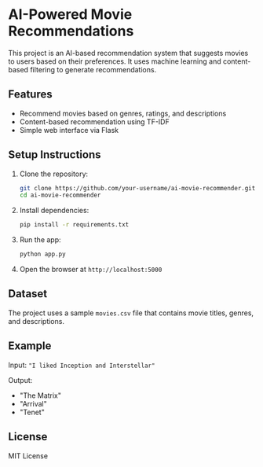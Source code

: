 # AI-Powered Movie Recommendations

This project is an AI-based recommendation system that suggests movies to users based on their preferences. It uses machine learning and content-based filtering to generate recommendations.

## Features
- Recommend movies based on genres, ratings, and descriptions
- Content-based recommendation using TF-IDF
- Simple web interface via Flask

## Setup Instructions

1. Clone the repository:
   ```bash
   git clone https://github.com/your-username/ai-movie-recommender.git
   cd ai-movie-recommender
   ```

2. Install dependencies:
   ```bash
   pip install -r requirements.txt
   ```

3. Run the app:
   ```bash
   python app.py
   ```

4. Open the browser at `http://localhost:5000`

## Dataset

The project uses a sample `movies.csv` file that contains movie titles, genres, and descriptions.

## Example

Input: `"I liked Inception and Interstellar"`

Output: 
- "The Matrix"
- "Arrival"
- "Tenet"

## License

MIT License
